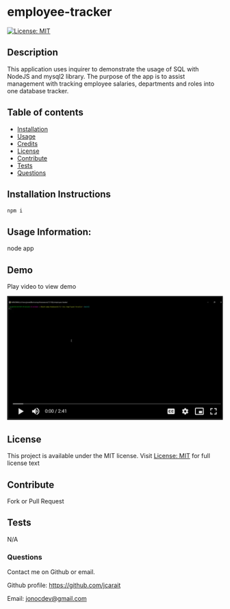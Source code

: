 # employee-tracker
  [![License: MIT](https://img.shields.io/badge/License-MIT-yellow.svg)](https://opensource.org/licenses/MIT)

## Description

This application uses inquirer to demonstrate the usage of SQL with NodeJS and mysql2 library. The purpose of the app is to assist management with tracking employee salaries, departments and roles into one database tracker.

## Table of contents

- [Installation](#installation)
- [Usage](#usage)
- [Credits](#credits)
- [License](#license)
- [Contribute](#Contribute)
- [Tests](#Tests)
- [Questions](#Questions)

## Installation Instructions

```
npm i
```

## Usage Information:

node app

## Demo

Play video to view demo

[![A video demo of a README.md generator using command-line interface](vid-preview.png)](https://drive.google.com/file/d/1oQBqNuYrqJKWoIQ8JMc0V3s6upFnO_kk/view)

## License

This project is available under the MIT license. Visit [License: MIT](https://opensource.org/licenses/MIT) for full license text

## Contribute

Fork or Pull Request

## Tests

N/A

### Questions

Contact me on Github or email.

Github profile: https://github.com/jcarait

Email: jonocdev@gmail.com